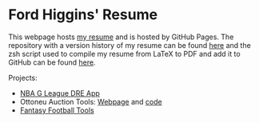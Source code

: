 # Ford Higgins' Resume

This webpage hosts [my resume](https://wfordh.github.io/resume/fordhiggins_resume.pdf) and is hosted by GitHub Pages. The repository with a version history of my resume can be found [here](https://github.com/wfordh/resume) and the zsh script used to compile my resume from LaTeX to PDF and add it to GitHub can be found [here](https://github.com/wfordh/resume/blob/main/run_resume_github.sh).

Projects:
- [NBA G League DRE App](https://fordhiggins.shinyapps.io/dre_app/)
- Ottoneu Auction Tools: [Webpage](https://wfordh.github.io/ottoneu_auctions/) and [code](https://github.com/wfordh/ottoneu_auctions)
- [Fantasy Football Tools](https://github.com/wfordh/fantasy_football_projections)
